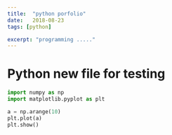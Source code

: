 ```yaml
---
title:  "python porfolio"
date:   2018-08-23
tags: [python]

excerpt: "programming ....."
---
```


# Python new file for testing

```python
import numpy as np
import matplotlib.pyplot as plt

a = np.arange(10)
plt.plot(a)
plt.show()
```
